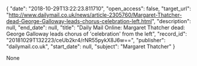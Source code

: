 {
  "date": "2018-10-29T13:22:23.811710", 
  "open_access": false, 
  "target_url": "http://www.dailymail.co.uk/news/article-2305760/Margaret-Thatcher-dead-George-Galloway-leads-chorus-celebration-left.html", 
  "description": null, 
  "end_date": null, 
  "title": "Daily Mail Online: Margaret Thatcher dead: George Galloway leads chorus of 'celebration' from the left", 
  "record_id": "20181029T132223/ceUb2kr4/rNR55pykX8J6w==", 
  "publisher": "dailymail.co.uk", 
  "start_date": null, 
  "subject": "Margaret Thatcher"
}

None